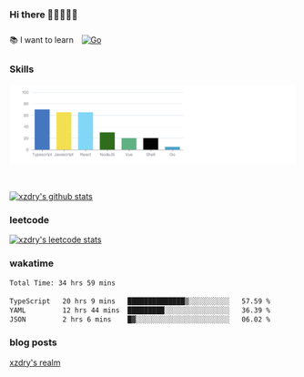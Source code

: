 ### Hi there 👋👋👋👋👋

 :books: I want to learn <a href="https://go.dev/" target="_blank"><img style="margin: 10px" src="https://profilinator.rishav.dev/skills-assets/go-original.svg" alt="Go" height="50" /></a>  

### Skills
![](img/2022-09-05-22-04-20.png)

<br />

[![xzdry's github stats](https://github-readme-stats.vercel.app/api?username=xzdry&count_private=true&show_icons=true&theme=vue)](https://github.com/xzdry)

### leetcode
[![xzdry's leetcode stats](https://leetcard.jacoblin.cool/xzdry-2?theme=light&font=Anek%20Kannada&site=cn)](https://leetcode.cn/u/xzdry-2/)

### wakatime
<!--START_SECTION:waka-->

```text
Total Time: 34 hrs 59 mins

TypeScript   20 hrs 9 mins   ██████████████▒░░░░░░░░░░   57.59 %
YAML         12 hrs 44 mins  █████████░░░░░░░░░░░░░░░░   36.39 %
JSON         2 hrs 6 mins    █▓░░░░░░░░░░░░░░░░░░░░░░░   06.02 %
```

<!--END_SECTION:waka-->

### blog posts
[xzdry's realm](https://www.justdry.net/)
